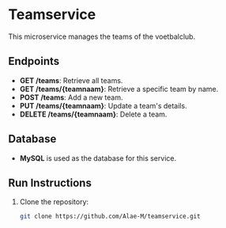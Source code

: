 # Teamservice

This microservice manages the teams of the voetbalclub.

## Endpoints
- **GET /teams**: Retrieve all teams.
- **GET /teams/{teamnaam}**: Retrieve a specific team by name.
- **POST /teams**: Add a new team.
- **PUT /teams/{teamnaam}**: Update a team's details.
- **DELETE /teams/{teamnaam}**: Delete a team.

## Database
- **MySQL** is used as the database for this service.

## Run Instructions
1. Clone the repository:
   ```bash
   git clone https://github.com/Alae-M/teamservice.git
